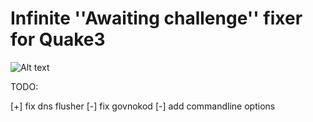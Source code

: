Infinite ''Awaiting challenge'' fixer for Quake3
=================
![Alt text](http://cs320220.vk.me/v320220311/4b80/ZcA6kF9MMAo.jpg)

TODO:

[+] fix dns flusher
[-] fix govnokod
[-] add commandline options